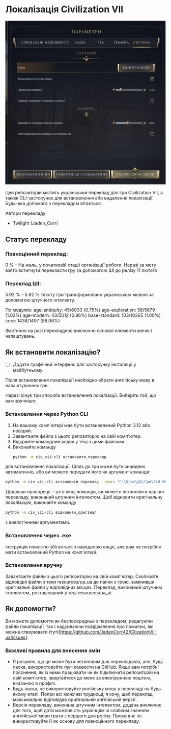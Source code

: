 # Локалізація Civilization VII

![Приклад перекладу (наразі ШІ :()](docs/screenshot.png)

Цей репозиторій містить український переклад для гри Civilization VII, а також CLI-застосунок для встановлення або
видалення локалізації. Будь-яка допомога з перекладом вітається.

Автори перекладу:

- Twilight (Jaden_Corr)

## Статус перекладу

### Повноцінний переклад:

0 % - На жаль, у початковій стадії організації роботи. Наразі за мету взято встигнути перекласти гру за допомогою ШІ
до релізу 11 лютого

### Переклад ШІ:

5.92 % - 5.92 % тексту гри трансформовано українською мовою за допомогою штучного інтелекту.

По модулях:
age-antiquity: 45/6033 (0.75%)
age-exploration: 58/5679 (1.02%)
age-modern: 43/5012 (0.86%)
base-standard: 103/10265 (1.00%)
core: 1438/1497 (96.06%)

Фактично на разі перекладено виключно основні елементи меню і налаштувань.

## Як встановити локалізацію?

- [ ] Додати графічний інтерфейс для застосунку інсталяції у майбутньому.

Після встановлення локалізації необхідно обрати англійську мову в налаштуваннях гри.

Наразі існує три способи встановлення локалізації. Виберіть той, що вам зручніше:

### Встановлення через Python CLI

1. На вашому комп'ютері має бути встановлений Python 3.12 або новіший.
2. Завантажте файли з цього репозиторію на свій комп'ютер.
3. Відкрийте командний рядок у теці з цими файлами.
4. Виконайте команду
   ```bash
   python -m civ_vii-cli встановити_переклад
    ```

для встановлення локалізації. Шлях до гри може бути знайдено автоматично, або ви можете передати його як аргумент
команди:

```bash
python -m civ_vii-cli встановити_переклад --шлях "C:\Шлях\До\Гри\Sid Meier's Civilization VII"
```

Додавши прапорець --ші в кінці команди, ви можете встановити варіант перекладу, виконаний штучним інтелектом.
Щоб відновити оригінальну локалізацію, виконайте команду

```bash
python -m civ_vii-cli відновити_оригінал
```

з аналогічними аргументами.

### Встановлення через .exe

Інструкція повністю збігається з наведеною вище, але вам не потрібно мати встановлений Python на комп'ютері.

### Встановлення вручну

Завантажте файли з цього репозиторію на свій комп'ютер.
Скопіюйте відповідні файли з теки resources/ua_ua до папки з грою, замінивши оригінальні файли у відповідних місцях.
Переклад, виконаний штучним інтелектом, розташований у теці resources/ua_ai.

## Як допомогти?

Ви можете допомогти як безпосередньо з перекладом, редагуючи файли локалізації, так і надсилаючи повідомлення про
помилки, які можна створювати (тут)[https://github.com/JadenCorr42/CilizationVII-ua/issues].

### Важливі правила для внесення змін

- Я розумію, що це може бути нетиповим для перекладачів, але, будь ласка, використовуйте пул-реквести на GitHub. Якщо
  вам потрібні пояснення, як із ними працювати чи як підключити репозиторій на свій комп'ютер, звертайтеся до мене за
  електронною поштою, вказаною в профілі.
- Будь ласка, не використовуйте російську мову у перекладі на будь-якому етапі. Попри всі можливі труднощі, я хочу, щоб
  переклад максимально відповідав оригінальній англійській версії.
- Версія перекладу, виконана штучним інтелектом, додана виключно для того, щоб дати можливість українцям зі слабким
  знанням англійської мови грати з першого дня релізу. Прохання: не використовуйте її як основу для повноцінного
  перекладу.